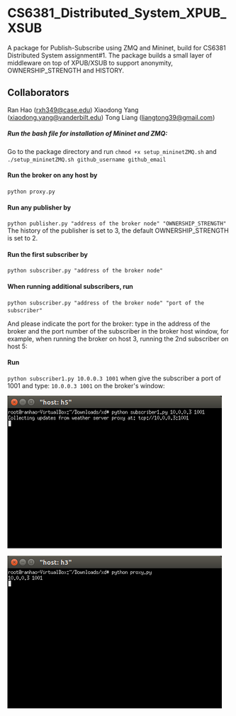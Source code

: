 # CS6381_Distributed_System_XPUB_XSUB

A package for Publish-Subscribe using ZMQ and Mininet, build for CS6381 Distributed System assignment#1.
The package builds a small layer of middleware on top of XPUB/XSUB to support anonymity, OWNERSHIP_STRENGTH and HISTORY.

## Collaborators

Ran Hao (rxh349@case.edu) Xiaodong Yang (xiaodong.yang@vanderbilt.edu) Tong Liang (liangtong39@gmail.com)

##### Run the bash file for installation of Mininet and ZMQ:
Go to the package directory and run
`chmod +x setup_mininetZMQ.sh` and `./setup_mininetZMQ.sh github_username github_email`

#### Run the broker on any host by

`python proxy.py`

#### Run any publisher by

`python publisher.py "address of the broker node" "OWNERSHIP_STRENGTH"`
The history of the publisher is set to 3, the default OWNERSHIP_STRENGTH is set to 2.

#### Run the first subscriber by

`python subscriber.py "address of the broker node"`

#### When running additional subscribers, run

`python subscriber.py "address of the broker node" "port of the subscriber"`

And please indicate the port for the broker: type in the address of the broker and the port number of the subscriber in the broker host window, for example,
when running the broker on host 3,  running the 2nd subscriber on host 5:

#### Run
`python subscriber1.py 10.0.0.3 1001` when give the subscriber a port of 1001
and type: `10.0.0.3 1001` on the broker's window:

![Alt text](/images/subscriber.png?raw=true)

![Alt text](/images/broker.png?raw=true)
